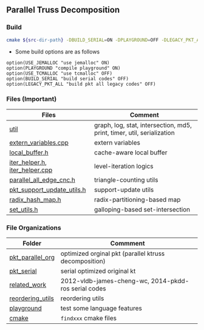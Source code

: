 ## Parallel Truss Decomposition

### Build

```zsh
cmake ${src-dir-path} -DBUILD_SERIAL=ON -DPLAYGROUND=OFF -DLEGACY_PKT_ALL=ON
```

* Some build options are as follows

```
option(USE_JEMALLOC "use jemalloc" ON)
option(PLAYGROUND "compile playground" ON)
option(USE_TCMALLOC "use tcmalloc" OFF)
option(BUILD_SERIAL "build serial codes" OFF)
option(LEGACY_PKT_ALL "build pkt all legacy codes" OFF)
```

### Files (Important)

Files | Comment
--- | ---
[util](util) | graph, log, stat, intersection, md5, print, timer, util, serialization
[extern_variables.cpp](opt_pkt/extern_variables.cpp) | extern variables
[local_buffer.h](util/primitives/local_buffer.h) | cache-aware local buffer
[iter_helper.h](opt_pkt/iter_helper.h), [iter_helper.cpp](opt_pkt/iter_helper.cpp) | level-iteration logics
[parallel_all_edge_cnc.h](opt_pkt/parallel_all_edge_cnc.h) | triangle-counting utils
[pkt_support_update_utils.h](opt_pkt/pkt_support_update_utils.h) | support-update utils
[radix_hash_map.h](util/containers/radix_hash_map.h) | radix-partitioning-based map
[set_utils.h](util/intersection/set_utils.h) | galloping-based set-intersection

### File Organizations

Folder | Commment
--- | ---
[pkt_parallel_org](pkt_parallel_org) | optimized orginal pkt (parallel ktruss decomposition)
[pkt_serial](pkt_serial) | serial optimized original kt
[related_work](related_work) | 2012-vldb-james-cheng-wc, 2014-pkdd-ros serial codes
[reordering_utils](reordering_utils) | reordering utils
[playground](playground) | test some language features
[cmake](cmake) | `findxxx` cmake files